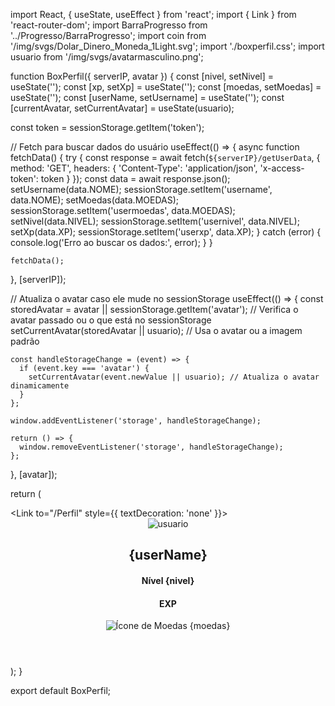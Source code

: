 import React, { useState, useEffect } from 'react';
import { Link } from 'react-router-dom';
import BarraProgresso from '../Progresso/BarraProgresso';
import coin from '/img/svgs/Dolar_Dinero_Moneda_1Light.svg';
import './boxperfil.css';
import usuario from '/img/svgs/avatarmasculino.png';

function BoxPerfil({ serverIP, avatar }) {
  const [nivel, setNivel] = useState('');
  const [xp, setXp] = useState('');
  const [moedas, setMoedas] = useState('');
  const [userName, setUsername] = useState('');
  const [currentAvatar, setCurrentAvatar] = useState(usuario);

  const token = sessionStorage.getItem('token');

  // Fetch para buscar dados do usuário
  useEffect(() => {
    async function fetchData() {
      try {
        const response = await fetch(`${serverIP}/getUserData`, {
          method: 'GET',
          headers: {
            'Content-Type': 'application/json',
            'x-access-token': token
          }
        });
        const data = await response.json();
        setUsername(data.NOME);
        sessionStorage.setItem('username', data.NOME);
        setMoedas(data.MOEDAS);
        sessionStorage.setItem('usermoedas', data.MOEDAS);
        setNivel(data.NIVEL);
        sessionStorage.setItem('usernivel', data.NIVEL);
        setXp(data.XP);
        sessionStorage.setItem('userxp', data.XP);
      } catch (error) {
        console.log('Erro ao buscar os dados:', error);
      }
    }

    fetchData();
  }, [serverIP]);

  // Atualiza o avatar caso ele mude no sessionStorage
  useEffect(() => {
    const storedAvatar = avatar || sessionStorage.getItem('avatar'); // Verifica o avatar passado ou o que está no sessionStorage
    setCurrentAvatar(storedAvatar || usuario); // Usa o avatar ou a imagem padrão

    const handleStorageChange = (event) => {
      if (event.key === 'avatar') {
        setCurrentAvatar(event.newValue || usuario); // Atualiza o avatar dinamicamente
      }
    };

    window.addEventListener('storage', handleStorageChange);

    return () => {
      window.removeEventListener('storage', handleStorageChange);
    };
  }, [avatar]);

  return (
    <div>
      <Link to="/Perfil" style={{ textDecoration: 'none' }}>
        <header className="header-perfil">
          <img className="icon-usuario" src={currentAvatar} alt="usuario" />
          <div className="info">
            <div className="nome-e-nivel">
              <h2 className="subinfo typing-effect">{userName}</h2>
              <h4 className="subinfo">Nível {nivel}</h4>
            </div>
            <div className='subinfo-progresso'>
              <h4 className="subinfo">EXP </h4>
              <BarraProgresso xp={xp} />
            </div>
            <div className="coin-valor">
              <img className='coin' src={coin} alt="Ícone de Moedas" />
              {moedas}
            </div>
          </div>
        </header>
      </Link>
    </div>
  );
}

export default BoxPerfil;
